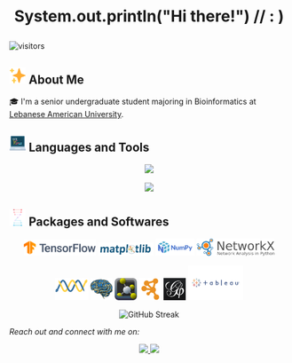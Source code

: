 # <p align="center"> System.out.println("Hi there!") // : )

![visitors](https://visitor-badge.glitch.me/badge?page_id=raysas.raysas&left_color=green&right_color=red)

## <img src="assets/sparkle.png" width=30 height=30>  About Me

🎓 I'm a senior undergraduate student majoring in Bioinformatics at [Lebanese American University](https://www.lau.edu.lb/). 


## <img src="assets/programming.png" width=30 height=30> Languages and Tools

<p align="center">
    <img src="https://skillicons.dev/icons?i=python,r,bash,java,html,css,markdown,latex" />
</p>
<p align='center'>
    <img src="https://skillicons.dev/icons?i=windows,linux,ubuntu,git,github,vscode,anaconda,docker" />
</p>
<!-- figma, matlab -->

## <img src="assets/bioinformatics.png" width=30 height=30> Packages and Softwares

<div><p align='center'>
    <img src="assets/tensorflow.svg" width=130 >
    <img src="assets/matplotlib.svg" width=100>
    <img src="assets/numpy.png" width=70>
    <img src="assets/networkx.svg" width=140>
    <!-- <img src="assets/hex-tidyverse.png" width=30> -->
    </p>
    <p align='center'>
    <img src="assets/biopython.png" width=60>
    <img src="assets/nibabel-logo.svg" width=40>
    <img src="assets/pymol.png" width=40>
    <img src="assets/cytoscape.svg" width=40>
    <img src="assets/gephi.png" width=40>
    <img src="assets/tableau.png" width=100>
    </p>
    <p align='center'>

    
</div>



<p align="center">
    <img src="https://streak-stats.demolab.com?user=raysas&theme=rising-sun" alt="GitHub Streak"> 
</p>


<p align='left'>
    <i>Reach out and connect with me on:</i>
</p>
<p align='center'>    
    <a href="https://www.instagram.com/rayanewithane/">
        <img src="https://skillicons.dev/icons?i=instagram" />
    </a>
    <a href="https://www.linkedin.com/in/rayane-adam-a3ba9a224/">
        <img src="https://skillicons.dev/icons?i=linkedin" />
    </a>
</p>


